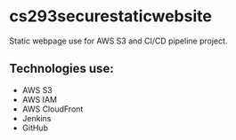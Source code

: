 # cs293securestaticwebsite

Static webpage use for AWS S3 and CI/CD pipeline project.

## Technologies use:
- AWS S3
- AWS IAM
- AWS CloudFront
- Jenkins
- GitHub
